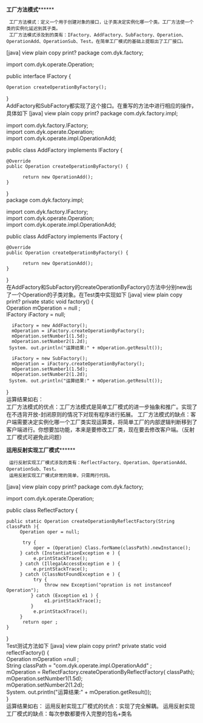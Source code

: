 ********************************************工厂方法模式**************************************************

     工厂方法模式：定义一个用于创建对象的接口，让子类决定实例化哪一个类。工厂方法使一个类的实例化延迟到其子类。    
     工厂方法模式涉及到的类有：IFactory、AddFactory、SubFactory、Operation、OperationAdd、OperationSub、Test。在简单工厂模式的基础上提取出了工厂接口。
[java] view plain copy print?
package com.dyk.factory;  
  
import com.dyk.operate.Operation;  
  
public interface IFactory {  
  
    Operation createOperationByFactory();  
      
}  
    AddFactory和SubFactory都实现了这个接口。在重写的方法中进行相应的操作，具体如下
[java] view plain copy print?
package com.dyk.factory.impl;  
  
import com.dyk.factory.IFactory;  
import com.dyk.operate.Operation;  
import com.dyk.operate.impl.OperationAdd;  
  
public class AddFactory implements IFactory {  
  
    @Override  
    public Operation createOperationByFactory() {  
           
          return new OperationAdd();  
    }  
  
}  
package com.dyk.factory.impl;  
  
import com.dyk.factory.IFactory;  
import com.dyk.operate.Operation;  
import com.dyk.operate.impl.OperationAdd;  
  
public class AddFactory implements IFactory {  
  
    @Override  
    public Operation createOperationByFactory() {  
           
          return new OperationAdd();  
    }  
  
}  
    在AddFactory和SubFactory的createOperationByFactory()方法中分别new出了一个Operation的子类对象。在Test类中实现如下
[java] view plain copy print?
private static void factory() {  
     Operation mOperation = null ;  
     IFactory iFactory = null;  
  
      iFactory = new AddFactory();  
      mOperation = iFactory.createOperationByFactory();  
      mOperation.setNumber1(1.5d);  
      mOperation.setNumber2(1.2d);  
     System. out.println("运算结果:" + mOperation.getResult());  
  
      iFactory = new SubFactory();  
      mOperation = iFactory.createOperationByFactory();  
      mOperation.setNumber1(1.5d);  
      mOperation.setNumber2(1.2d);  
     System. out.println("运算结果:" + mOperation.getResult());  
}  
    运算结果如右：     
    工厂方法模式的优点：工厂方法模式是简单工厂模式的进一步抽象和推广。实现了在不违背开放-封闭原则的情况下对现有程序进行拓展。
     工厂方法模式的缺点：客户端需要决定实例化哪一个工厂类实现运算类，将简单工厂的内部逻辑判断移到了客户端进行。你想要加功能，本来是要修改工厂类，现在要去修改客户端。（反射工厂模式可避免此问题）

****************************************运用反射实现工厂模式**********************************************

     运行反射实现工厂模式涉及的类有：ReflectFactory、Operation、OperationAdd、OperationSub、Test。
     运用反射实现工厂模式非常的简单，只需两行代码。
[java] view plain copy print?
package com.dyk.factory;  
  
import com.dyk.operate.Operation;  
  
public class ReflectFactory {  
  
    public static Operation createOperationByReflectFactory(String classPath ){  
         Operation oper = null;  
           
          try {  
              oper = (Operation) Class.forName(classPath).newInstance();  
         } catch (InstantiationException e ) {  
              e.printStackTrace();  
         } catch (IllegalAccessException e ) {  
              e.printStackTrace();  
         } catch (ClassNotFoundException e ) {  
              try {  
                  throw new Exception("opration is not instanceof Operation");  
             } catch (Exception e1 ) {  
                  e1.printStackTrace();  
             }  
              e.printStackTrace();  
         }  
          return oper ;  
    }  
      
}  
    Test测试方法如下
[java] view plain copy print?
private static void reflectFactory() {  
      Operation mOperation =null ;  
      String classPath = "com.dyk.operate.impl.OperationAdd" ;  
       mOperation = ReflectFactory.createOperationByReflectFactory( classPath);  
       mOperation.setNumber1(1.5d);  
       mOperation.setNumber2(1.2d);  
      System. out.println("运算结果:" + mOperation.getResult());  
 }  
     运算结果如右：
     运用反射实现工厂模式的优点：实现了完全解耦。
     运用反射实现工厂模式的缺点：每次参数都要传入完整的包名+类名